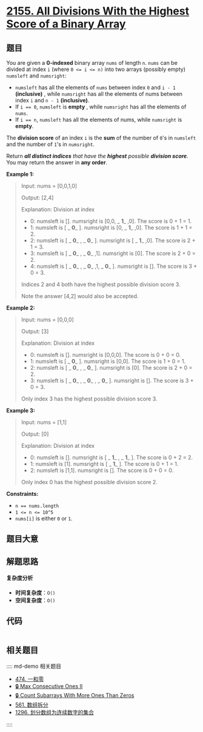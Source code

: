 # [2155. All Divisions With the Highest Score of a Binary Array](https://leetcode.com/problems/all-divisions-with-the-highest-score-of-a-binary-array/)

## 题目

You are given a **0-indexed** binary array `nums` of length `n`. `nums` can be
divided at index `i` (where `0 <= i <= n)` into two arrays (possibly empty)
`numsleft` and `numsright`:

- `numsleft` has all the elements of `nums` between index `0` and `i - 1` **(inclusive)** , while `numsright` has all the elements of nums between index `i` and `n - 1` **(inclusive)**.
- If `i == 0`, `numsleft` is **empty** , while `numsright` has all the elements of `nums`.
- If `i == n`, `numsleft` has all the elements of nums, while `numsright` is **empty**.

The **division score** of an index `i` is the **sum** of the number of `0`'s
in `numsleft` and the number of `1`'s in `numsright`.

Return _**all distinct indices** that have the **highest** possible **division
score**_. You may return the answer in **any order**.

**Example 1:**

> Input: nums = [0,0,1,0]
>
> Output: [2,4]
>
> Explanation: Division at index
>
> - 0: numsleft is []. numsright is [0,0, _ **1**_ ,0]. The score is 0 + 1 = 1.
> - 1: numsleft is [ _ **0**_ ]. numsright is [0, _ **1**_ ,0]. The score is 1 + 1 = 2.
> - 2: numsleft is [ _ **0**_ , _ **0**_ ]. numsright is [ _ **1**_ ,0]. The score is 2 + 1 = 3.
> - 3: numsleft is [ _ **0**_ , _ **0**_ ,1]. numsright is [0]. The score is 2 + 0 = 2.
> - 4: numsleft is [ _ **0**_ , _ **0**_ ,1, _ **0**_ ]. numsright is []. The score is 3 + 0 = 3.
>
> Indices 2 and 4 both have the highest possible division score 3.
>
> Note the answer [4,2] would also be accepted.

**Example 2:**

> Input: nums = [0,0,0]
>
> Output: [3]
>
> Explanation: Division at index
>
> - 0: numsleft is []. numsright is [0,0,0]. The score is 0 + 0 = 0.
> - 1: numsleft is [ _ **0**_ ]. numsright is [0,0]. The score is 1 + 0 = 1.
> - 2: numsleft is [ _ **0**_ , _ **0**_ ]. numsright is [0]. The score is 2 + 0 = 2.
> - 3: numsleft is [ _ **0**_ , _ **0**_ , _ **0**_ ]. numsright is []. The score is 3 + 0 = 3.
>
> Only index 3 has the highest possible division score 3.

**Example 3:**

> Input: nums = [1,1]
>
> Output: [0]
>
> Explanation: Division at index
>
> - 0: numsleft is []. numsright is [ _ **1**_ , _ **1**_ ]. The score is 0 + 2 = 2.
> - 1: numsleft is [1]. numsright is [ _ **1**_ ]. The score is 0 + 1 = 1.
> - 2: numsleft is [1,1]. numsright is []. The score is 0 + 0 = 0.
>
> Only index 0 has the highest possible division score 2.

**Constraints:**

- `n == nums.length`
- `1 <= n <= 10^5`
- `nums[i]` is either `0` or `1`.

## 题目大意

## 解题思路

#### 复杂度分析

- **时间复杂度**：`O()`
- **空间复杂度**：`O()`

## 代码

```javascript

```

## 相关题目

:::: md-demo 相关题目

- [474. 一和零](https://leetcode.com/problems/ones-and-zeroes)
- [🔒 Max Consecutive Ones II](https://leetcode.com/problems/max-consecutive-ones-ii)
- [🔒 Count Subarrays With More Ones Than Zeros](https://leetcode.com/problems/count-subarrays-with-more-ones-than-zeros)
- [561. 数组拆分](https://leetcode.com/problems/array-partition)
- [1296. 划分数组为连续数字的集合](https://leetcode.com/problems/divide-array-in-sets-of-k-consecutive-numbers)

::::
